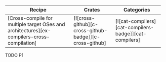 | Recipe | Crates | Categories |
|---|---|---|
|  [Cross-compile for multiple target OSes and architectures][ex-compilers-cross-compilation] | [![cross-github][c-cross-github-badge]][c-cross-github] | [![cat-compilers][cat-compilers-badge]][cat-compilers]  |

<div class="hidden">
TODO P1
</div>
